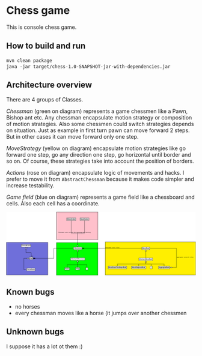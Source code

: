 # Chess game
This is console chess game.

## How to build and run
```
mvn clean package
java -jar target/chess-1.0-SNAPSHOT-jar-with-dependencies.jar 
```

## Architecture overview
There are 4 groups of Classes.

*Chessman* (green on diagram) represents a game chessmen like a Pawn, Bishop ant etc. 
Any chessman encapsulate motion strategy or composition of motion strategies. 
Also some chessmen could switch strategies depends on situation. Just as example in first turn 
pawn can move forward 2 steps. But in other cases it can move forward only one step.

*MoveStrategy* (yellow on diagram) encapsulate motion strategies like go forward one step, 
go any direction one step, go horizontal until border and so on. Of course, these strategies 
take into account the position of borders.

*Actions* (rose on diagram) encapsulate logic of movements and hacks. I prefer to move it from
`AbstractChessman` because it makes code simpler and increase testability.

*Game field* (blue on diagram) represents a game field like a chessboard and cells. Also each 
cell has a coordinate. 

![Chess Class Diagram](classDiagram.png)

## Known bugs
 - no horses
 - every chessman moves like a horse (it jumps over another chessmen 
 
## Unknown bugs
I suppose it has a lot ot them :)